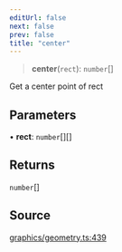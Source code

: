 ```yaml
---
editUrl: false
next: false
prev: false
title: "center"
---
```


> **center**(`rect`): `number`[]

Get a center point of rect

## Parameters

• **rect**: `number`[][]

## Returns

`number`[]

## Source

[graphics/geometry.ts:439](https://github.com/dakhetov/dgmjs/blob/main/packages/core/src/graphics/geometry.ts#L439)
